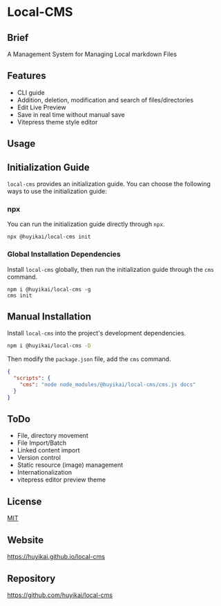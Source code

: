 # Local-CMS

## Brief

A Management System for Managing Local markdown Files

## Features

- CLI guide
- Addition, deletion, modification and search of files/directories
- Edit Live Preview
- Save in real time without manual save
- Vitepress theme style editor

## Usage

## Initialization Guide

`local-cms` provides an initialization guide. You can choose the following ways to use the initialization guide:

### npx

You can run the initialization guide directly through `npx`.

```shell
npx @huyikai/local-cms init
```

### Global Installation Dependencies

Install `local-cms` globally, then run the initialization guide through the `cms` command.

```shell
npm i @huyikai/local-cms -g
cms init
```

## Manual Installation

Install `local-cms` into the project's development dependencies.

```sh
npm i @huyikai/local-cms -D
```

Then modify the `package.json` file, add the `cms` command.

```json
{
  "scripts": {
    "cms": "node node_modules/@huyikai/local-cms/cms.js docs"
  }
}
```

## ToDo

- File, directory movement
- File Import/Batch
- Linked content import
- Version control
- Static resource (image) management
- Internationalization
- vitepress editor preview theme

## License

[MIT](./license)

## Website

<https://huyikai.github.io/local-cms>

## Repository

<https://github.com/huyikai/local-cms>
